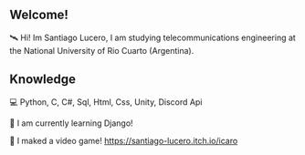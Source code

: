 ## Welcome!

🛰️ Hi! Im Santiago Lucero, I am studying telecommunications engineering at the National University of Rio Cuarto (Argentina).

## Knowledge

💻 Python, C, C#, Sql, Html, Css, Unity, Discord Api

🧙 I am currently learning Django!

🌸 I maked a video game! 
https://santiago-lucero.itch.io/icaro




